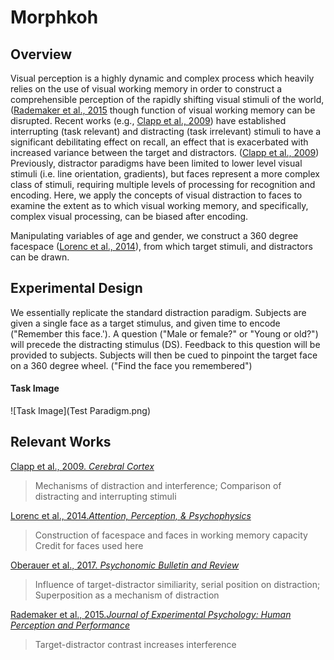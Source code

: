 # Morphkoh

## Overview 

Visual perception is a highly dynamic and complex process which heavily relies on the use of visual working memory in order to construct a comprehensible perception of the rapidly shifting visual stimuli of the world, ([Rademaker et al., 2015](#relevant-works) though function of visual working memory can be disrupted. Recent works (e.g., [Clapp et al., 2009](#relevant-works)) have established interrupting (task relevant) and distracting (task irrelevant) stimuli to have a significant debilitating effect on recall, an effect that is exacerbated with increased variance between the target and distractors. ([Clapp et al., 2009](#relevant-works)) Previously, distractor paradigms have been limited to lower level visual stimuli (i.e. line orientation, gradients), but faces represent a more complex class of stimuli, requiring multiple levels of processing for recognition and encoding. Here, we apply the concepts of visual distraction to faces to examine the extent as to which visual working memory, and specifically, complex visual processing, can be biased after encoding. 

 Manipulating variables of age and gender, we construct a 360 degree facespace ([Lorenc et al., 2014](#relevant-works)), from which target stimuli, and distractors can be drawn. 

## Experimental Design 

We essentially replicate the standard distraction paradigm. Subjects are given a single face as a target stimulus, and given time to encode ("Remember this face.'). A question ("Male or female?" or "Young or old?") will precede the distracting stimulus (DS). Feedback to this question will be provided to subjects. Subjects will then be cued to pinpoint the target face on a 360 degree wheel. ("Find the face you remembered")


#### Task Image

![Task Image](Test Paradigm.png)

## Relevant Works

[Clapp et al., 2009. _Cerebral Cortex_](https://www.ncbi.nlm.nih.gov/pmc/articles/PMC2837090/)
> Mechanisms of distraction and interference; Comparison of distracting and interrupting stimuli

[Lorenc et al., 2014._Attention, Perception, & Psychophysics_](https://link.springer.com/article/10.3758%2Fs13414-014-0653-z)
> Construction of facespace and faces in working memory capacity
> Credit for faces used here 

[Oberauer et al., 2017. _Psychonomic Bulletin and Review_](https://link.springer.com/article/10.3758%2Fs13423-012-0272-4) 
> Influence of target-distractor similiarity, serial position on distraction; Superposition as a mechanism of distraction

[Rademaker et al., 2015._Journal of Experimental Psychology: Human Perception and Performance_](https://www.dropbox.com/sh/uvhrgxzkdv6s222/AAD-Hyxwf-EbHXR7o24Ygc2Aa/rademaker2015.pdf?dl=0#pageContainer14)
> Target-distractor contrast increases interference 



